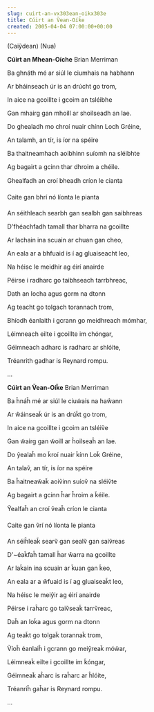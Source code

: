 ```yaml
---  
slug: cuirt-an-vx303ean-oikx303e
title: Cúirt an Ṽean-Oík̃e
created: 2005-04-04 07:00:00+00:00
---  
```

(Caiỹdean)
(Nua)


**Cúirt an Mhean-Oíche**
Brian Merriman

Ba ghnáth mé ar siúl le ciumhais na habhann

Ar bháinseach úr is an drúcht go trom,

In aice na gcoillte i gcoim an tsléibhe

Gan mhairg gan mhoill ar shoilseadh an lae.

Do ghealadh mo chroí nuair chínn Loch Gréine,

An talamh, an tír, is íor na spéire

Ba thaitneamhach aoibhinn suíomh na sléibhte

Ag bagairt a gcinn thar dhroim a chéile.

Ghealfadh an croí bheadh críon le cianta

Caite gan bhrí nó líonta le pianta

An séithleach searbh gan sealbh gan saibhreas

D'fhéachfadh tamall thar bharra na gcoillte

Ar lachain ina scuain ar chuan gan cheo,

An eala ar a bhfuaid is í ag gluaiseacht leo,

Na héisc le meidhir ag éirí anairde

Péirse i radharc go taibhseach tarrbhreac,

Dath an locha agus gorm na dtonn

Ag teacht go tolgach torannach trom,

Bhíodh éanlaith i gcrann go meidhreach mómhar,

Léimneach eilte i gcoillte im chóngar,

Géimneach adharc is radharc ar shlóite,

Tréanrith gadhar is Reynard rompu.

...


**Cúirt an Ṽean-Oík̃e**
Brian Merriman

Ba ĥnáĥ mé ar siúl le ciuw̃ais na haŵann

Ar ŵáinseak̃ úr is an drúk̃t go trom,

In aice na gcoillte i gcoim an tsléiṽe

Gan w̃airg gan w̃oill ar ĥoilseaĥ an lae.

Do ỹealaĥ mo k̃roí nuair k̃ínn Lok̃ Gréine,

An talaṽ, an tír, is íor na spéire

Ba ĥaitneaw̃ak̃ aoiṽinn suíoṽ na sléiṽte

Ag bagairt a gcinn ĥar ĥroim a k̃éile.

Ỹealfaĥ an croí ṽeaĥ críon le cianta

Caite gan ṽrí nó líonta le pianta

An séiĥleak̃ searṽ gan sealṽ gan saiṽreas

D'~éak̃faĥ tamall ĥar ŵarra na gcoillte

Ar lak̃ain ina scuain ar k̃uan gan k̃eo,

An eala ar a ŵfuaid is í ag gluaiseak̃t leo,

Na héisc le meiŷir ag éirí anairde

Péirse i raĥarc go taiṽseak̃ tarrṽreac,

Daĥ an lok̃a agus gorm na dtonn

Ag teak̃t go tolgak̃ torannak̃ trom,

Ṽíoĥ éanlaiĥ i gcrann go meiŷreak̃ mów̃ar,

Léimneak̃ eilte i gcoillte im k̃óngar,

Géimneak̃ aĥarc is raĥarc ar ĥlóite,

Tréanriĥ gaĥar is Reynard rompu.

...



